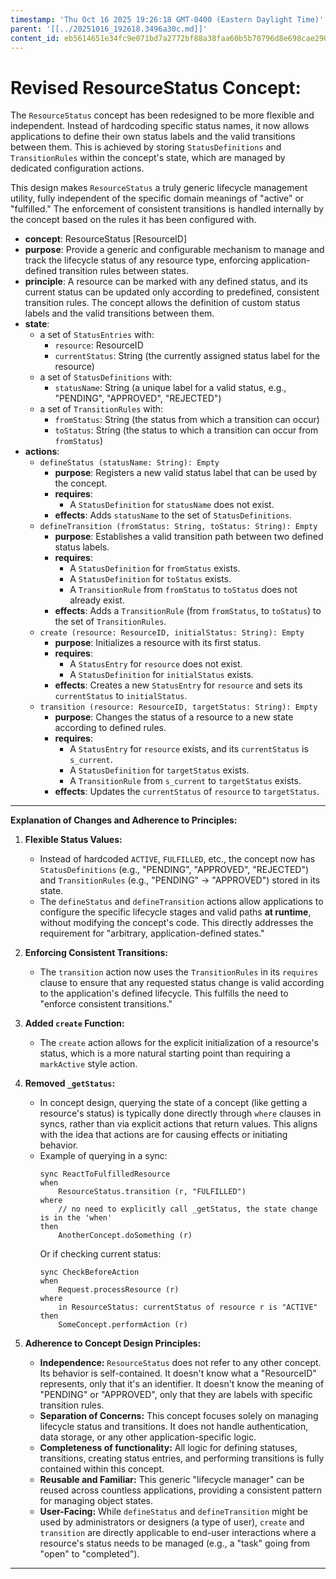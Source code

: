 ```yaml
---
timestamp: 'Thu Oct 16 2025 19:26:18 GMT-0400 (Eastern Daylight Time)'
parent: '[[../20251016_192618.3496a30c.md]]'
content_id: eb5614651e34fc9e071bd7a2772bf88a38faa60b5b70796d8e698cae290cb7b2
---
```


# Revised ResourceStatus Concept:

The `ResourceStatus` concept has been redesigned to be more flexible and independent. Instead of hardcoding specific status names, it now allows applications to define their own status labels and the valid transitions between them. This is achieved by storing `StatusDefinitions` and `TransitionRules` within the concept's state, which are managed by dedicated configuration actions.

This design makes `ResourceStatus` a truly generic lifecycle management utility, fully independent of the specific domain meanings of "active" or "fulfilled." The enforcement of consistent transitions is handled internally by the concept based on the rules it has been configured with.

* **concept**: ResourceStatus \[ResourceID]
* **purpose**: Provide a generic and configurable mechanism to manage and track the lifecycle status of any resource type, enforcing application-defined transition rules between states.
* **principle**: A resource can be marked with any defined status, and its current status can be updated only according to predefined, consistent transition rules. The concept allows the definition of custom status labels and the valid transitions between them.
* **state**:
  * a set of `StatusEntries` with:
    * `resource`: ResourceID
    * `currentStatus`: String (the currently assigned status label for the resource)
  * a set of `StatusDefinitions` with:
    * `statusName`: String (a unique label for a valid status, e.g., "PENDING", "APPROVED", "REJECTED")
  * a set of `TransitionRules` with:
    * `fromStatus`: String (the status from which a transition can occur)
    * `toStatus`: String (the status to which a transition can occur from `fromStatus`)
* **actions**:
  * `defineStatus (statusName: String): Empty`
    * **purpose**: Registers a new valid status label that can be used by the concept.
    * **requires**:
      * A `StatusDefinition` for `statusName` does not exist.
    * **effects**: Adds `statusName` to the set of `StatusDefinitions`.
  * `defineTransition (fromStatus: String, toStatus: String): Empty`
    * **purpose**: Establishes a valid transition path between two defined status labels.
    * **requires**:
      * A `StatusDefinition` for `fromStatus` exists.
      * A `StatusDefinition` for `toStatus` exists.
      * A `TransitionRule` from `fromStatus` to `toStatus` does not already exist.
    * **effects**: Adds a `TransitionRule` (from `fromStatus`, to `toStatus`) to the set of `TransitionRules`.
  * `create (resource: ResourceID, initialStatus: String): Empty`
    * **purpose**: Initializes a resource with its first status.
    * **requires**:
      * A `StatusEntry` for `resource` does not exist.
      * A `StatusDefinition` for `initialStatus` exists.
    * **effects**: Creates a new `StatusEntry` for `resource` and sets its `currentStatus` to `initialStatus`.
  * `transition (resource: ResourceID, targetStatus: String): Empty`
    * **purpose**: Changes the status of a resource to a new state according to defined rules.
    * **requires**:
      * A `StatusEntry` for `resource` exists, and its `currentStatus` is `s_current`.
      * A `StatusDefinition` for `targetStatus` exists.
      * A `TransitionRule` from `s_current` to `targetStatus` exists.
    * **effects**: Updates the `currentStatus` of `resource` to `targetStatus`.

***

**Explanation of Changes and Adherence to Principles:**

1. **Flexible Status Values:**
   * Instead of hardcoded `ACTIVE`, `FULFILLED`, etc., the concept now has `StatusDefinitions` (e.g., "PENDING", "APPROVED", "REJECTED") and `TransitionRules` (e.g., "PENDING" -> "APPROVED") stored in its state.
   * The `defineStatus` and `defineTransition` actions allow applications to configure the specific lifecycle stages and valid paths **at runtime**, without modifying the concept's code. This directly addresses the requirement for "arbitrary, application-defined states."

2. **Enforcing Consistent Transitions:**
   * The `transition` action now uses the `TransitionRules` in its `requires` clause to ensure that any requested status change is valid according to the application's defined lifecycle. This fulfills the need to "enforce consistent transitions."

3. **Added `create` Function:**
   * The `create` action allows for the explicit initialization of a resource's status, which is a more natural starting point than requiring a `markActive` style action.

4. **Removed `_getStatus`:**
   * In concept design, querying the state of a concept (like getting a resource's status) is typically done directly through `where` clauses in syncs, rather than via explicit actions that return values. This aligns with the idea that actions are for causing effects or initiating behavior.
   * Example of querying in a sync:
     ```
     sync ReactToFulfilledResource
     when 
         ResourceStatus.transition (r, "FULFILLED")
     where
         // no need to explicitly call _getStatus, the state change is in the 'when'
     then
         AnotherConcept.doSomething (r)
     ```
     Or if checking current status:
     ```
     sync CheckBeforeAction
     when
         Request.processResource (r)
     where
         in ResourceStatus: currentStatus of resource r is "ACTIVE"
     then
         SomeConcept.performAction (r)
     ```

5. **Adherence to Concept Design Principles:**
   * **Independence:** `ResourceStatus` does not refer to any other concept. Its behavior is self-contained. It doesn't know what a "ResourceID" represents, only that it's an identifier. It doesn't know the meaning of "PENDING" or "APPROVED", only that they are labels with specific transition rules.
   * **Separation of Concerns:** This concept focuses solely on managing lifecycle status and transitions. It does not handle authentication, data storage, or any other application-specific logic.
   * **Completeness of functionality:** All logic for defining statuses, transitions, creating status entries, and performing transitions is fully contained within this concept.
   * **Reusable and Familiar:** This generic "lifecycle manager" can be reused across countless applications, providing a consistent pattern for managing object states.
   * **User-Facing:** While `defineStatus` and `defineTransition` might be used by administrators or designers (a type of user), `create` and `transition` are directly applicable to end-user interactions where a resource's status needs to be managed (e.g., a "task" going from "open" to "completed").

***

